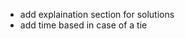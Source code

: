 - add explaination section for solutions
- add time based in case of a tie
<!-- - add times for both the rounds -->
